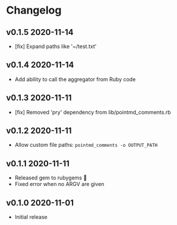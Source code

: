 # Changelog

## v0.1.5 2020-11-14
- [fix] Expand paths like '~/test.txt'

## v0.1.4 2020-11-14
- Add ability to call the aggregator from Ruby code

## v0.1.3 2020-11-11
- [fix] Removed 'pry' dependency from lib/pointmd_comments.rb

## v0.1.2 2020-11-11
- Allow custom file paths: `pointmd_comments -o OUTPUT_PATH`

## v0.1.1 2020-11-11
- Released gem to rubygems 🎉
- Fixed error when no ARGV are given

## v0.1.0 2020-11-01
- Initial release
